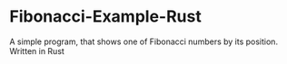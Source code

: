 # Fibonacci-Example-Rust
A simple program, that shows one of Fibonacci numbers by its position. Written in Rust
